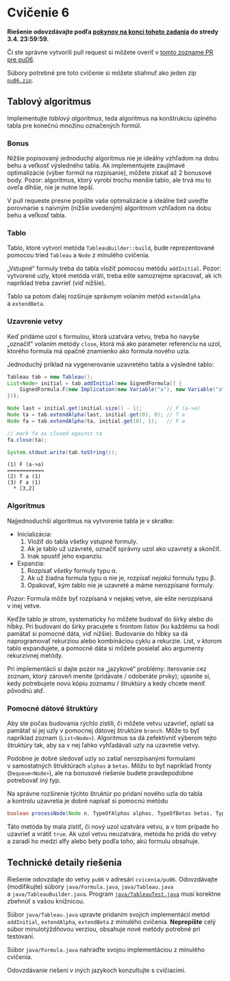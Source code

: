 Cvičenie 6
==========

**Riešenie odovzdávajte podľa
[pokynov na konci tohoto zadania](#technické-detaily-riešenia)
do stredy 3.4. 23:59:59.**

Či ste správne vytvorili pull request si môžete overiť
v [tomto zozname PR pre pu06](https://github.com/pulls?utf8=%E2%9C%93&q=is%3Aopen+is%3Apr+user%3AFMFI-UK-1-AIN-412+base%3Apu06).

Súbory potrebné pre toto cvičenie si môžete stiahnuť ako jeden zip
[`pu06.zip`](https://github.com/FMFI-UK-1-AIN-412/lpi/archive/pu06.zip).

Tablový algoritmus
------------------

Implementujte _tablový algoritmus_,
teda algoritmus na konštrukciu úplného tabla
pre konečnú množinu označených formúl.

### Bonus

Nižšie popisovaný jednoduchý algoritmus nie je ideálny vzhľadom na dobu behu
a veľkosť výsledného tabla. Ak implementujete zaujímavé optimalizácie
(výber formúl na rozpísanie), môžete získať až 2 bonusové body.
Pozor: algoritmus, ktorý vyrobí trochu menšie tablo, ale trvá mu to oveľa
dlhšie, nie je nutne lepší.

V pull requeste presne popíšte vaše optimalizácie a ideálne tiež uveďte
porovnanie s naivným (nižšie uvedeným) algoritmom vzhľadom na dobu behu
a veľkosť tabla.

### Tablo

Tablo, ktoré vytvorí metóda `TableauBuilder::build`, bude reprezentované
pomocou tried `Tableau` a `Node` z minulého cvičenia.

„Vstupné“ formuly treba do tabla vložiť pomocou metódu `addInitial`.
Pozor: vytvorené uzly, ktoré metóda vráti, treba ešte samozrejme spracovať,
ak ich napríklad treba zavrieť (viď nižšie).

Tablo sa potom ďalej rozširuje správnym volaním metód `extendAlpha` a `extendBeta`.

### Uzavrenie vetvy

Keď pridáme uzol s formulou, ktorá uzatvára vetvu, treba ho navyše „označiť“ volaním metódy
`close`, ktorá má ako parameter referenciu na uzol, ktorého formula má
opačné znamienko ako formula nového uzla.

Jednoduchý príklad na vygenerovanie uzavretého tabla a výsledné tablo:

```java
Tableau tab = new Tableau();
List<Node> initial = tab.addInitial(new SignedFormula[] {
    SignedFormula.F(new Implication(new Variable("a"), new Variable("a")))
}));

Node last = initial.get(initial.size() - 1);        // F (a->a)
Node ta = tab.extendAlpha(last, initial.get(0), 0); // T a
Node fa = tab.extendAlpha(ta, initial.get(0), 1);   // F a

// mark fa as closed against ta
fa.close(ta);

System.stdout.write(tab.toString());
```

```
(1) F (a->a)
============
(2) T a (1) 
(3) F a (1) 
  * [3,2]   
```

### Algoritmus

Najjednoduchší algoritmus na vytvorenie tabla je v skratke:

  * Inicializácia:
    1. Vložiť do tabla všetky vstupné formuly.
    2. Ak je tablo už uzavreté, označiť správny uzol ako uzavretý a skončiť.
    3. Inak spustiť jeho expanziu.
  * Expanzia:
    1. Rozpísať *všetky* formuly typu &alpha;.
    2. Ak už žiadna formula typu &alpha; nie je, rozpísať *nejakú* formulu
      typu &beta;.
    3. Opakovať, kým tablo nie je uzavreté a máme nerozpísané formuly.

_Pozor:_ Formula môže byť rozpísaná v nejakej vetve, ale ešte nerozpísaná
v inej vetve.

Keďže tablo je strom, systematicky ho môžete budovať do šírky alebo do hĺbky.
Pri budovaní do šírky pracujete s frontom listov (ku každému sa hodí pamätať
si pomocné dáta, viď nižšie). Budovanie do hĺbky sa dá naprogramovať
rekurziou alebo kombináciou cyklu a rekurzie. List, v ktorom tablo
expandujete, a pomocné dáta si môžete posielať ako argumenty rekurzívnej
metódy.

Pri implementácii si dajte pozor na „jazykové“ problémy: iterovanie
cez zoznam, ktorý zároveň meníte (pridávate / odoberáte prvky); ujasnite si,
kedy potrebujete novú kópiu zoznamu / štruktúry a kedy chcete meniť pôvodnú
atď.

### Pomocné dátové štruktúry

Aby ste počas budovania rýchlo zistili, či môžete vetvu uzavrieť, oplatí sa
pamätať si jej uzly v pomocnej dátovej štruktúre `branch`. Môže to byť
napríklad zoznam (`List<Node>`). Algoritmus sa dá zefektívniť výberom tejto
štruktúry tak, aby sa v nej ľahko vyhľadávali uzly na uzavretie vetvy.

Podobne je dobré sledovať uzly so zatiaľ nerozpísanými formulami
v samostatných štruktúrach `alphas` a `betas`. Môžu to byť napríklad fronty
(`Dequeue<Node>`), ale na bonusové riešenie budete pravdepodobne potrebovať
iný typ.

Na správne rozšírenie týchto štruktúr po pridaní nového uzla do tabla
a kontrolu uzavretia je dobré napísať si pomocnú metódu
```java
boolean processNode(Node n, TypeOfAlphas alphas, TypeOfBetas betas, TypeOfBranch branch)
```
Táto metóda by mala zistiť, či nový uzol uzatvára vetvu, a v tom prípade ho
uzavrieť a vrátiť `true`. Ak uzol vetvu neuzatvára, metóda ho pridá do vetvy
a zaradí ho medzi alfy alebo bety podľa toho, akú formulu obsahuje.

## Technické detaily riešenia

Riešenie odovzdajte do vetvy `pu06` v adresári `cvicenia/pu06`.
Odovzdávajte (modifikujte) súbory `java/Formula.java`,
`java/Tableau.java` a `java/TableauBuilder.java`.
Program [`java/TableauTest.java`](java/TableauTest.java) musí korektne
zbehnúť s vašou knižnicou.

Súbor `java/Tableau.java` upravte pridaním svojich implementácií metód
`addInitial`, `extendAlpha`, `extendBeta` z minulého cvičenia.
**Neprepíšte** celý súbor minulotýždňovou verziou, obsahuje nové metódy
potrebné pri testovaní.

Súbor `java/Formula.java` nahraďte svojou implementáciou z minulého cvičenia.

Odovzdávanie riešení v iných jazykoch konzultujte s cvičiacimi.
